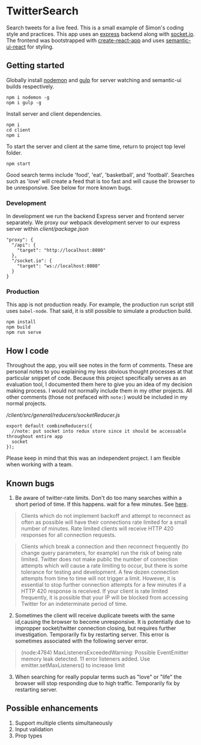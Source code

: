 # TwitterSearch

Search tweets for a live feed. This is a small example of Simon's coding style and practices. This app uses an [express](https://github.com/expressjs/express) backend along with [socket.io](https://github.com/socketio/socket.io). The frontend was bootstrapped with [create-react-app](https://github.com/facebookincubator/create-react-app) and 
uses [semantic-ui-react](https://github.com/Semantic-Org/Semantic-UI-React) for styling.

## Getting started

Globally install [nodemon](https://github.com/remy/nodemon) and  [gulp](https://gulpjs.com/) for server watching and
semantic-ui builds respectively.

```
npm i nodemon -g
npm i gulp -g
```

Install server and client dependencies.

```
npm i
cd client
npm i
```

To start the server and client at the same time, return to project top level folder.

```
npm start
```

Good search terms include 'food', 'eat', 'basketball', and 'football'. Searches such as 'love' will create a feed that
is too fast and will cause the browser to be unresponsive. See below for more known bugs.
### Development

In development we run the backend Express server and frontend server separately. We proxy our webpack development server
to our express server within *client/package.json*

``` 
"proxy": {
  "/api": {
    "target": "http://localhost:8080"
  },
  "/socket.io": {
    "target": "ws://localhost:8080"
  }
}
```

### Production

This app is not production ready. For example, the production run script still uses `babel-node`. That said, it is still
possible to simulate a production build.

```
npm install
npm build
npm run serve
```

## How I code

Throughout the app, you will see notes in the form of comments. These are personal notes to you explaining my less
obvious thought processes at that particular snippet of code. Because this project specifically serves as an evaluation
tool, I documented them here to give you an idea of my decision making process. I would not normally include them in my
other projects. All other comments (those not prefaced with `note:`) would be included in my normal projects.

*/client/src/general/reducers/socketReducer.js*

```
export default combineReducers({
  //note: put socket into redux store since it should be accessable throughout entire app  
  socket
});
```

Please keep in mind that this was an independent project. I am flexible when working with a team.

## Known bugs

1. Be aware of twitter-rate limits. Don't do too many searches within a short period of time. If this happens. wait for 
a few minutes. See [here](https://developer.twitter.com/en/docs/tweets/filter-realtime/guides/connecting.html).

> Clients which do not implement backoff and attempt to reconnect as often as possible will have their connections rate limited for a small number of minutes. Rate limited clients will receive HTTP 420 responses for all connection requests.

>Clients which break a connection and then reconnect frequently (to change query parameters, for example) run the risk of being rate limited.
Twitter does not make public the number of connection attempts which will cause a rate limiting to occur, but there is some tolerance for testing and development. A few dozen connection attempts from time to time will not trigger a limit. However, it is essential to stop further connection attempts for a few minutes if a HTTP 420 response is received. If your client is rate limited frequently, it is possible that your IP will be blocked from accessing Twitter for an indeterminate period of time.

2. Sometimes the client will receive duplicate tweets with the same id,causing the browser to become unresponsive. It is potentially due to impropper socket/twitter connection closing, but requires further investigation. Temporarily fix by restarting server.
 This error is sometimes associated with the
following server error.
>(node:4784) MaxListenersExceededWarning: Possible EventEmitter memory leak detected. 11 error listeners added. Use emitter.setMaxListeners() to increase limit

3. When searching for really popular terms such as "love" or "life" the browser will stop responding due to high traffic. Temporarily fix by restarting server.

## Possible enhancements
1. Support multiple clients simultaneously
2. Input validation
3. Prop types